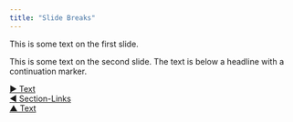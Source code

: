```yaml
---
title: "Slide Breaks"
---
```



This is some text on the first slide.



This is some text on the second slide. The text is below a headline with a continuation marker.


[&#9654; Text](text.html)<br/>[&#9664; Section-Links](section-links.html)<br/>[&#9650; Text](text.html)

